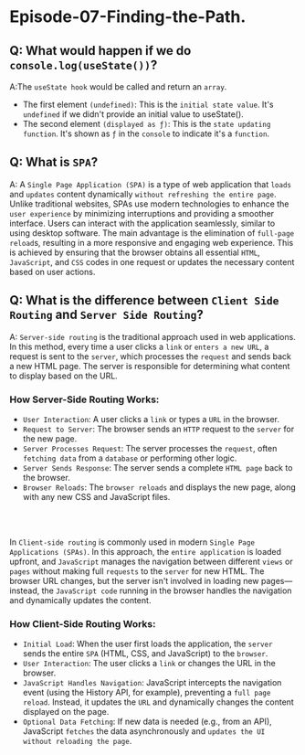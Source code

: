 

# Episode-07-Finding-the-Path.   

## Q: What would happen if we do `console.log(useState())`?

A:The `useState hook` would be called and return an `array`.

- The first element `(undefined)`: This is the `initial state value`. It's `undefined` if we didn't provide an initial value to useState().
- The second element `(displayed as ƒ)`: This is the `state updating function`. It's shown as `ƒ` in the `console` to indicate it's a `function`.

## Q: What is `SPA`?

A: A `Single Page Application (SPA)` is a type of web application that `loads` and `updates` content dynamically `without refreshing the entire page`. Unlike traditional websites, SPAs use modern technologies to enhance the `user experience` by minimizing interruptions and providing a smoother interface. Users can interact with the application seamlessly, similar to using desktop software. The main advantage is the elimination of `full-page reload`s, resulting in a more responsive and engaging web experience. This is achieved by ensuring that the browser obtains all essential `HTML`, `JavaScript`, and `CSS` codes in one request or updates the necessary content based on user actions.

## Q: What is the difference between `Client Side Routing` and `Server Side Routing`?

A: `Server-side routing` is the traditional approach used in web applications. In this method, every time a user clicks a `link` or `enters a new URL`, a request is sent to the `server`, which processes the `request` and sends back a new HTML page. The server is responsible for determining what content to display based on the URL.

### How Server-Side Routing Works:

- `User Interaction`: A user clicks a `link` or types a `URL` in the browser.
- `Request to Server`: The browser sends an `HTTP` request to the `server` for the new page.
- `Server Processes Request`: The server processes the `request`, often `fetching data` from a `database` or performing other logic.
- `Server Sends Response`: The server sends a complete `HTML page` back to the browser.
- `Browser Reloads`: The `browser reloads` and displays the new page, along with any new CSS and JavaScript files.

<br><br>

In `Client-side routing` is commonly used in modern `Single Page Applications (SPAs)`. In this approach, the `entire application` is loaded upfront, and `JavaScript` manages the navigation between different `views` or `pages` without making full `requests` to the `server` for new HTML. The browser URL changes, but the server isn't involved in loading new pages—instead, the `JavaScript code` running in the browser handles the navigation and dynamically updates the content.

### How Client-Side Routing Works:

- `Initial Load`: When the user first loads the application, the `server` sends the entire `SPA` (HTML, CSS, and JavaScript) to the `browser`.
- `User Interaction`: The user clicks a `link` or changes the URL in the browser.
- `JavaScript Handles Navigation`: JavaScript intercepts the navigation event (using the History API, for example), preventing a `full page reload`. Instead, it updates the `URL` and dynamically changes the content displayed on the page.
- `Optional Data Fetching`: If new data is needed (e.g., from an API), JavaScript `fetches` the data asynchronously and `updates the UI without reloading the page`.
